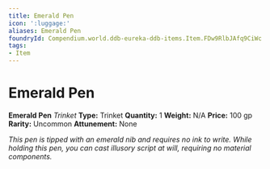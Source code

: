 ```yaml
---
title: Emerald Pen
icon: ':luggage:'
aliases: Emerald Pen
foundryId: Compendium.world.ddb-eureka-ddb-items.Item.FDw9RlbJAfq9CiWc
tags:
- Item
---
```


# Emerald Pen

**Emerald Pen**
_Trinket_
**Type:** Trinket
**Quantity:** 1
**Weight:** N/A
**Price:** 100 gp
**Rarity:** Uncommon
**Attunement:** None

*This pen is tipped with an emerald nib and requires no ink to write. While holding this pen, you can cast illusory script at will, requiring no material components.*